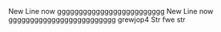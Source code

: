 New Line now ggggggggggggggggggggggggg
New Line now ggggggggggggggggggggggggg
grewjop4 Str fwe str 
